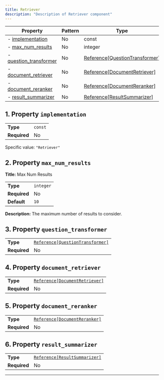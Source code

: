 ```yaml
---
title: Retriever
description: "Description of Retriever component"
---
```


| Property                                         | Pattern | Type                           | Deprecated | Definition | Title/Description |
| ------------------------------------------------ | ------- | ------------------------------ | ---------- | ---------- | ----------------- |
| - [implementation](#implementation )             | No      | const                          | No         | -          | -                 |
| - [max_num_results](#max_num_results )           | No      | integer                        | No         | -          | Max Num Results   |
| - [question_transformer](#question_transformer ) | No      | [Reference[QuestionTransformer]](/docs/components/questiontransformer/overview) | No         | -          | -                 |
| - [document_retriever](#document_retriever )     | No      | [Reference[DocumentRetriever]](/docs/components/documentretriever/overview)   | No         | -          | -                 |
| - [document_reranker](#document_reranker )       | No      | [Reference[DocumentReranker]](/docs/components/documentreranker/overview)    | No         | -          | -                 |
| - [result_summarizer](#result_summarizer )       | No      | [Reference[ResultSummarizer]](/docs/components/resultsummarizer/overview)    | No         | -          | -                 |

## <a name="implementation"></a>1. Property `implementation`

|              |         |
| ------------ | ------- |
| **Type**     | `const` |
| **Required** | No      |

Specific value: `"Retriever"`

## <a name="max_num_results"></a>2. Property `max_num_results`

**Title:** Max Num Results

|              |           |
| ------------ | --------- |
| **Type**     | `integer` |
| **Required** | No        |
| **Default**  | `10`      |

**Description:** The maximum number of results to consider.

## <a name="question_transformer"></a>3. Property `question_transformer`

|              |                                  |
| ------------ | -------------------------------- |
| **Type**     | [`Reference[QuestionTransformer]`](/docs/components/questiontransformer/overview) |
| **Required** | No                               |

## <a name="document_retriever"></a>4. Property `document_retriever`

|              |                                |
| ------------ | ------------------------------ |
| **Type**     | [`Reference[DocumentRetriever]`](/docs/components/documentretriever/overview) |
| **Required** | No                             |

## <a name="document_reranker"></a>5. Property `document_reranker`

|              |                               |
| ------------ | ----------------------------- |
| **Type**     | [`Reference[DocumentReranker]`](/docs/components/documentreranker/overview) |
| **Required** | No                            |

## <a name="result_summarizer"></a>6. Property `result_summarizer`

|              |                               |
| ------------ | ----------------------------- |
| **Type**     | [`Reference[ResultSummarizer]`](/docs/components/resultsummarizer/overview) |
| **Required** | No                            |

----------------------------------------------------------------------------------------------------------------------------
